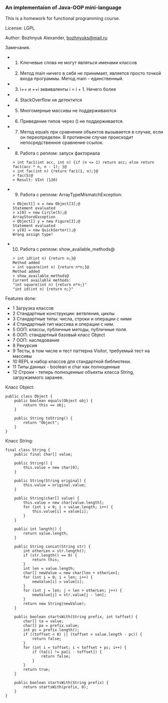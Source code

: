 ### An implementaion of Java-OOP mini-language

This is a homework for functional programming course.

License: LGPL

Author: Bozhnyuk Alexander, bozhnyuks@mail.ru

Замечания. 
- 1) Ключевые слова не могут являться именами классов
- 2) Метод main ничего в себя не принимает, является просто точкой входа программы. Метод main - единственный.
- 3) i++ и ++i эквиваленты i = i + 1. Ничего более
- 4) StackOverflow не детектится
- 5) Многомерные массивы не поддерживаются
- 6) Приведение типов через () не поддерживается. 
- 7) Метод equals при сравнении объектов вызывается в случае, если он переопределен. В противном случае происходит непосредственное сравнение ссылок.
- 8) Работа с реплом: запуск факториала 
    ```
    > int fac1(int acc, int n) {if (n <= 1) return acc; else return fac1(acc * n, n - 1); }@
    > int fac(int n) {return fac1(1, n);}@
    > fac(5)@
    > Result: VInt (120)
    ```
- 9) Работа с реплом: ArrayTypeMismatchException: 
    ```
    > Object[] x = new Object[3];@    
    Statement evaluated
    > x[0] = new Circle(5);@
    ArrayStoreException
    > Object[] y = new Figure[3];@
    Statement evaluated
    > y[0] = new QuickSorter();@
    Wrong assign type!

    ```
- 10) Работа с реплом: show_available_methods@
    ```
    > int id(int n) {return n;}@                    
    Method added
    > int square(int n) {return n*n;}@
    Method added
    > show_available_methods@
    Current available methods:
    "int square(int n) {return n*n;}"
    "int id(int n) {return n;}"
    ```

Features done:

- 1 Загрузка классов
- 2 Стандартные конструкции: ветвления, циклы
- 3 Стандартные типы: числа, строки и операции с ними
- 4 Стандартный тип массива и операции с ним.
- 5 ООП: классы, публичные методы, публичные поля.  
- 6 ООП: стандартный базовый класс Object
- 7 ООП: наследование
- 8 Рекурсия
- 9 Тесты, в том числе и тест паттерна Visitor, требуемый тест на массивы
- 10 REPL и набор классов для стандартной библиотеки.
- 11 Типы данных - boolean и char как полноценные
- 12 Cтроки - теперь полноценные объекты класса String, загружаемого заранее.

Класс Object: 
```
public class Object {
    public boolean equals(Object obj) {
        return this == obj;
    }
    
    public String toString() {
    	return "Object";
    }
}
```

Класс String:
```
final class String {
    public final char[] value;

    public String() {
        this.value = new char[0];
    }

    public String(String original) {
        this.value = original.value;
    }

    public String(char[] value) {
        this.value = new char[value.length];
        for (int i = 0; i < value.length; i++) {
            this.value[i] = value[i];
        }
    }

    public int length() {
        return value.length;
    }

    public String concat(String str) {
        int otherLen = str.length();
        if (str.length() == 0) {
            return this;
        }
        int len = value.length;
        char[] newValue = new char[len + otherLen];
        for (int i = 0; i < len; i++) {
            newValue[i] = value[i];
        }
        for (int j = len; j < len + otherLen; j++) {
            newValue[j] = str.value[j - len];
        }
        return new String(newValue);
    }

    public boolean startsWith(String prefix, int toffset) {
        char[] ta = value;
        char[] pa = prefix.value;
        int pc = prefix.length();
        if ((toffset < 0) || (toffset > value.length - pc)) {
            return false;
        }
        for (int i = toffset; i < toffset + pc; i++) {
            if (ta[i] != pa[i - toffset]) {
                return false;
            }
        }
        return true;
    }

    public boolean startsWith(String prefix) {
        return startsWith(prefix, 0);
    }
}
```


